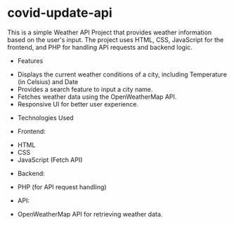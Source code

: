 # covid-update-api

This is a simple Weather API Project that provides weather information based on the user's input. The project uses HTML, CSS, JavaScript for the frontend, and PHP for handling API requests and backend logic.

* Features
- Displays the current weather conditions of a city, including Temperature (in Celsius) and Date 
- Provides a search feature to input a city name.
- Fetches weather data using the OpenWeatherMap API.
- Responsive UI for better user experience.

* Technologies Used
- Frontend:
+ HTML
+ CSS
+ JavaScript (Fetch API)
- Backend:
+ PHP (for API request handling)
- API:
+ OpenWeatherMap API for retrieving weather data.
